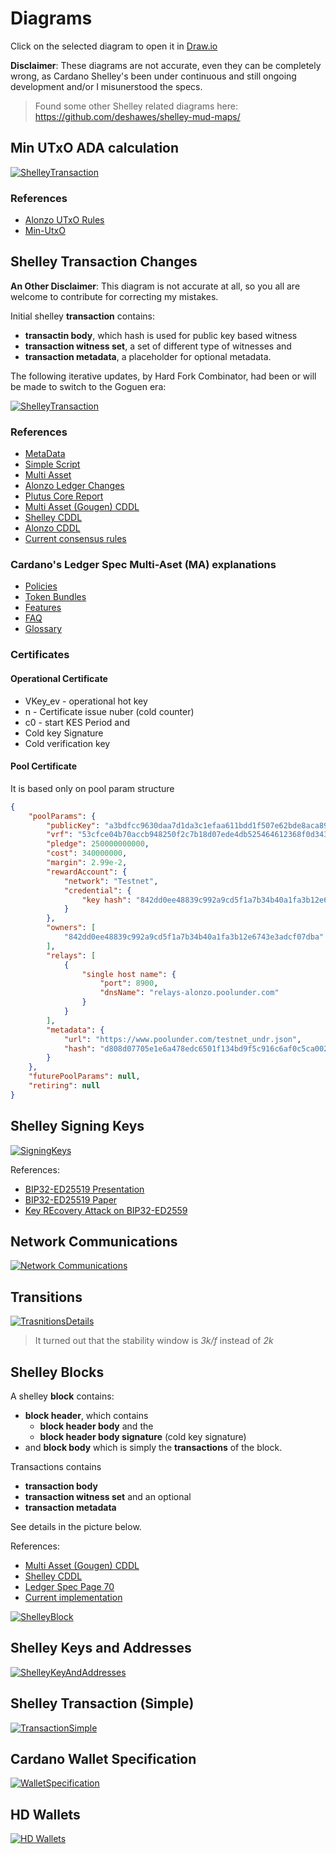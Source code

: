 # Diagrams

Click on the selected diagram to open it in [Draw.io](https://draw.io)


__Disclaimer__: These diagrams are not accurate, even they can be completely wrong, as Cardano Shelley's been under continuous and still ongoing development and/or I misunerstood the specs.


> Found some other Shelley related diagrams here:
https://github.com/deshawes/shelley-mud-maps/

## Min UTxO ADA calculation
[![ShelleyTransaction](https://github.com/ilap/ShelleyStuffs/blob/master/images/minUTXO.drawio.png)](https://app.diagrams.net/#Uhttps%3A%2F%2Fraw.githubusercontent.com%2Filap%2FShelleyStuffs%2Fmaster%2Fdiagrams%2FminUTXO.drawio)

### References
- [Alonzo UTxO Rules](https://github.com/input-output-hk/cardano-ledger-specs/blob/3d6edf3981a0f1b762e4dfeaecd7eecb755ea928/alonzo/impl/src/Cardano/Ledger/Alonzo/Rules/Utxo.hs#L100)
- [Min-UtxO](https://github.com/input-output-hk/cardano-ledger-specs/blob/51c044cafa350bf6626a89d9b4cb3d4788aaae34/doc/explanations/min-utxo-alonzo.rst)


## Shelley Transaction Changes

__An Other Disclaimer__: This diagram is not accurate at all, so you all are welcome to contribute for correcting my mistakes.


Initial shelley **transaction** contains:
- **transactin body**, which hash is used for public key based witness
- **transaction witness set**, a set of different type of witnesses and
- **transaction metadata**, a placeholder for optional metadata.

The following iterative updates, by Hard Fork Combinator, had been or will be made to switch to the Goguen era:

[![ShelleyTransaction](https://github.com/ilap/ShelleyStuffs/blob/master/images/ShelleyTransactionChanges4Gougen.png)](https://app.diagrams.net/#Uhttps%3A%2F%2Fraw.githubusercontent.com%2Filap%2FShelleyStuffs%2Fmaster%2Fdiagrams%2FShelleyTransactionChanges4Gougen.drawio)

### References

- [MetaData](https://github.com/input-output-hk/cardano-node/blob/b82e6c780937a8e9570915248c3d825e8211ab3d/doc/reference/tx-metadata.md)
- [Simple Script](https://github.com/input-output-hk/cardano-node/blob/b82e6c780937a8e9570915248c3d825e8211ab3d/doc/reference/simple-scripts.md)
- [Multi Asset](https://github.com/input-output-hk/cardano-node/blob/b82e6c780937a8e9570915248c3d825e8211ab3d/doc/reference/multi-assets.md)
- [Alonzo Ledger Changes](https://hydra.iohk.io/job/Cardano/cardano-ledger-specs/specs.alonzo-ledger/latest/download/1/alonzo-changes.pdf)
- [Plutus Core Report](https://hydra.iohk.io/job/Cardano/plutus/darwin.docs.plutus-report/latest/download-by-type/doc-pdf/plutus)
- [Multi Asset (Gougen) CDDL](https://github.com/input-output-hk/cardano-ledger-specs/blob/master/shelley-ma/shelley-ma-test/cddl-files/shelley-ma.cddl)
- [Shelley CDDL](https://github.com/input-output-hk/cardano-ledger-specs/blob/c4aab5045977ab2bf45a27f5804cfcbe2509fc5e/shelley/chain-and-ledger/shelley-spec-ledger-test/cddl-files/shelley.cddl#L3)
- [Alonzo CDDL](https://github.com/input-output-hk/cardano-ledger-specs/blob/master/alonzo/test/cddl-files/alonzo.cddl)
- [Current consensus rules](https://github.com/input-output-hk/cardano-ledger-specs/blob/ab138130d979d273f31a7a383c9ab81906e0727c/alonzo/impl/src/Cardano/Ledger/Alonzo/Rules/Utxo.hs#L320)

### Cardano's Ledger Spec Multi-Aset (MA) explanations

- [Policies](https://github.com/input-output-hk/cardano-ledger-specs/tree/master/doc/explanations/policies.rst)
- [Token Bundles](https://github.com/input-output-hk/cardano-ledger-specs/tree/master/doc/explanations/token-bundles.rst)
- [Features](https://github.com/input-output-hk/cardano-ledger-specs/tree/master/doc/explanations/features.rst)
- [FAQ](https://github.com/input-output-hk/cardano-ledger-specs/tree/master/doc/explanations/faq.rst)
- [Glossary](https://github.com/input-output-hk/cardano-ledger-specs/tree/master/doc/explanations/glossary.rst)

### Certificates
#### Operational Certificate

- VKey_ev - operational hot key
- n - Certificate issue nuber (cold counter)
- c0 - start KES Period and
- Cold key Signature
- Cold verification key


#### Pool Certificate
It is based only on pool param structure
``` json
{
    "poolParams": {
        "publicKey": "a3bdfcc9630daa7d1da3c1efaa611bdd1f507e62bde8aca8936a070a",
        "vrf": "53cfce04b70accb948250f2c7b18d07ede4db525464612368f0d34327dafd415",
        "pledge": 250000000000,
        "cost": 340000000,
        "margin": 2.99e-2,
        "rewardAccount": {
            "network": "Testnet",
            "credential": {
                "key hash": "842dd0ee48839c992a9cd5f1a7b34b40a1fa3b12e6743e3adcf07dba"
            }
        },
        "owners": [
            "842dd0ee48839c992a9cd5f1a7b34b40a1fa3b12e6743e3adcf07dba"
        ],
        "relays": [
            {
                "single host name": {
                    "port": 8900,
                    "dnsName": "relays-alonzo.poolunder.com"
                }
            }
        ],
        "metadata": {
            "url": "https://www.poolunder.com/testnet_undr.json",
            "hash": "d808d07705e1e6a478edc6501f134bd9f5c916c6af0c5ca002dbc16ca380e7fa"
        }
    },
    "futurePoolParams": null,
    "retiring": null
}
```

## Shelley Signing Keys

[![SigningKeys](/images/SigningKeyTypes.png)](https://app.diagrams.net/#Uhttps%3A%2F%2Fraw.githubusercontent.com%2Filap%2FShelleyStuffs%2Fmaster%2Fdiagrams%2FEd25519%20Types.drawio)

References:
- [BIP32-ED25519 Presentation](https://datatracker.ietf.org/meeting/interim-2017-cfrg-01/materials/slides-interim-2017-cfrg-01-sessa-bip32-ed25519/)
- [BIP32-ED25519 Paper](https://drive.google.com/open?id=0ByMtMw2hul0EMFJuNnZORDR2NDA)
- [Key REcovery Attack on BIP32-ED2559](https://forum.w3f.community/t/key-recovery-attack-on-bip32-ed25519)

## Network Communications
[![Network Communications](/images/Shelley_Network_Communications.png)](https://app.diagrams.net/#Uhttps%3A%2F%2Fraw.githubusercontent.com%2Filap%2FShelleyStuffs%2Fmaster%2Fdiagrams%2FNetwork_Communications.drawio)

## Transitions
[![TrasnitionsDetails](images/Transitions_details.png)](https://app.diagrams.net/#Uhttps%3A%2F%2Fraw.githubusercontent.com%2Filap%2FShelleyStuffs%2Fmaster%2Fdiagrams%2FTransitions_details.drawio)

> It turned out that the stability window is _3k/f_ instead of _2k_

## Shelley Blocks

A shelley **block** contains:
- **block header**, which contains
    - **block header body** and the
    - **block header body signature** (cold key signature)
- and **block body** which is simply the **transactions** of the block.

Transactions contains
- **transaction body**
- **transaction witness set** and an optional
- **transaction metadata** 

See details in the picture below.

References: 
- [Multi Asset (Gougen) CDDL](https://github.com/input-output-hk/cardano-ledger-specs/blob/master/shelley-ma/shelley-ma-test/cddl-files/shelley-ma.cddl)
- [Shelley CDDL](https://github.com/input-output-hk/cardano-ledger-specs/blob/c4aab5045977ab2bf45a27f5804cfcbe2509fc5e/shelley/chain-and-ledger/shelley-spec-ledger-test/cddl-files/shelley.cddl#L3)
- [Ledger Spec Page 70](https://hydra.iohk.io/job/Cardano/cardano-ledger-specs/shelleyLedgerSpec/latest-finished/download/1)
- [Current implementation](https://github.com/input-output-hk/cardano-ledger-specs/blob/master/shelley/chain-and-ledger/executable-spec/src/Shelley/Spec/Ledger/BlockChain.hs)


[![ShelleyBlock](images/ShelleyBlock.png)](https://app.diagrams.net/#Uhttps%3A%2F%2Fraw.githubusercontent.com%2Filap%2FShelleyStuffs%2Fmaster%2Fdiagrams%2FShelleyBlock.drawio)

## Shelley Keys and Addresses
[![ShelleyKeyAndAddresses](images/ShelleyKeyAndAddresses.png)](https://app.diagrams.net/#Uhttps%3A%2F%2Fraw.githubusercontent.com%2Filap%2FShelleyStuffs%2Fmaster%2Fdiagrams%2FWallet_Specification.drawio)

## Shelley Transaction (Simple)
[![TransactionSimple](images/Transaction_simple.png)](https://app.diagrams.net/#Uhttps%3A%2F%2Fraw.githubusercontent.com%2Filap%2FShelleyStuffs%2Fmaster%2Fdiagrams%2Fransaction_simple.drawio)

## Cardano Wallet Specification

[![WalletSpecification](images/Wallet_Specification.png)](https://app.diagrams.net/#Uhttps%3A%2F%2Fraw.githubusercontent.com%2Filap%2FShelleyStuffs%2Fmaster%2Fdiagrams%2FWallet_Specification.drawio)

## HD Wallets 

[![HD Wallets](images/HW_wallets.png)](https://app.diagrams.net/#Uhttps%3A%2F%2Fraw.githubusercontent.com%2Filap%2FShelleyStuffs%2Fmaster%2Fdiagrams%2FHW_wallets.drawio)
